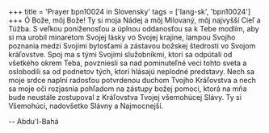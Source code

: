 +++
title = 'Prayer bpn10024 in Slovensky'
tags = ['lang-sk', 'bpn10024']
+++
Ó Bože, môj Bože! Ty si moja Nádej a môj Milovaný, môj najvyšší Cieľ a Túžba. S veľkou poníženosťou a úplnou oddanosťou sa k Tebe modlím, aby si ma urobil minaretom Svojej lásky vo Svojej krajine, lampou Svojho poznania medzi Svojimi bytosťami a zástavou božskej štedrosti vo Svojom kráľovstve.
Spoj ma s tými Svojimi služobníkmi, ktorí sa odpútali od všetkého okrem Teba, povzniesli sa nad pominuteľné veci tohto sveta a oslobodili sa od podnetov tých, ktorí hlásajú neplodné predstavy.
Nech sa moje srdce naplní radosťou potvrdenou duchom Tvojho Kráľovstva a nech sa moje oči rozjasnia pohľadom na zástupy božej pomoci, ktorá na mňa bude neustále zostupoval z Kráľovstva Tvojej všemohúcej Slávy.
Ty si Všemohúci, nadovšetko Slávny a Najmocnejší.

-- Abdu'l-Bahá

